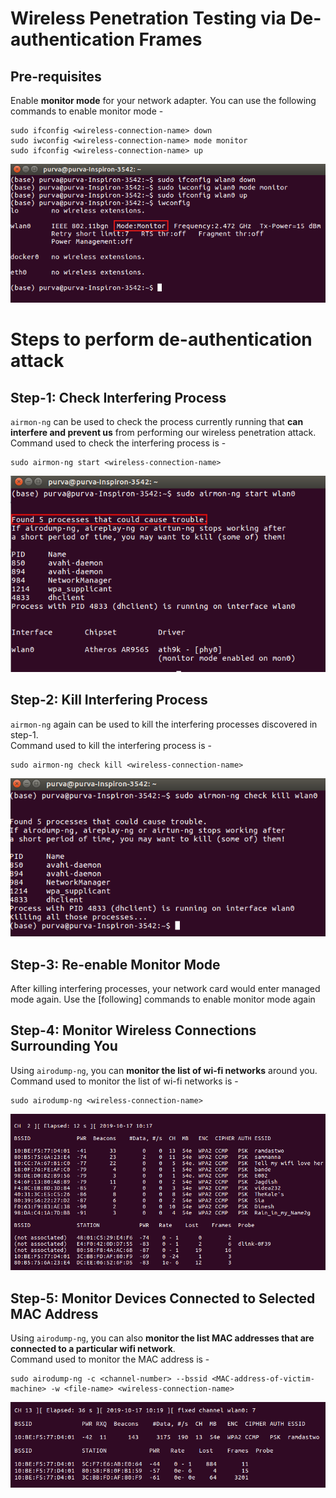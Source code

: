# Wireless Penetration Testing via De-authentication Frames

## Pre-requisites
Enable **monitor mode** for your network adapter. You can use the following commands to enable monitor mode - 
```
sudo ifconfig <wireless-connection-name> down
sudo iwconfig <wireless-connection-name> mode monitor
sudo ifconfig <wireless-connection-name> up
```
<img src="./images/step-1-enable-monitor-mode.png"></img>

# Steps to perform de-authentication attack

## Step-1: Check Interfering Process 
`airmon-ng` can be used to check the process currently running that **can interfere and prevent us** from performing our wireless penetration attack.<br>
Command used to check the interfering process is -<br>
```
sudo airmon-ng start <wireless-connection-name>
```
<img src="./images/step-2-check-interfering-process.png"></img>

## Step-2: Kill Interfering Process 
`airmon-ng` again can be used to kill the interfering processes discovered in step-1.<br>
Command used to kill the interfering process is -<br>
```
sudo airmon-ng check kill <wireless-connection-name>
```
<img src="./images/step-3-kill-interferring-process.png"></img>

## Step-3: Re-enable Monitor Mode 
After killing interfering processes, your network card would enter managed mode again. Use the [following] commands to enable monitor mode again

## Step-4: Monitor Wireless Connections Surrounding You
Using `airodump-ng`, you can **monitor the list of wi-fi networks** around you.<br>
Command used to monitor the list of wi-fi networks is -<br>
```
sudo airodump-ng <wireless-connection-name>
```
<img src="./images/step-4-check-wireless-connections-around-you.png"></img>

## Step-5: Monitor Devices Connected to Selected MAC Address
Using `airodump-ng`, you can also  **monitor the list MAC addresses that are connected to a particular wifi network**.<br>
Command used to monitor the MAC address is -<br>
```
sudo airodump-ng -c <channel-number> --bssid <MAC-address-of-victim-machine> -w <file-name> <wireless-connection-name>
```
<img src="./images/step-5-check-mac-addresses-connected-to-selected-wifi.png"></img>

